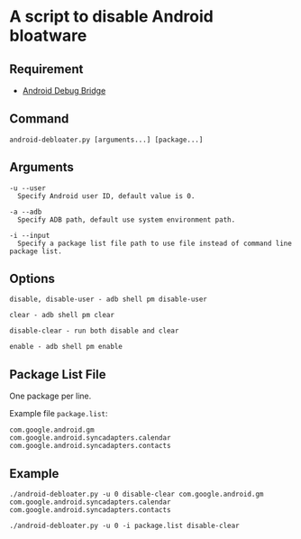 # A script to disable Android bloatware

## Requirement

* [Android Debug Bridge](https://developer.android.com/studio/command-line/adb)

## Command

```
android-debloater.py [arguments...] [package...]
```

## Arguments

```
-u --user
  Specify Android user ID, default value is 0.

-a --adb
  Specify ADB path, default use system environment path.

-i --input
  Specify a package list file path to use file instead of command line package list.
```

## Options

```
disable, disable-user - adb shell pm disable-user

clear - adb shell pm clear

disable-clear - run both disable and clear

enable - adb shell pm enable
```

## Package List File

One package per line.

Example file `package.list`:

```
com.google.android.gm
com.google.android.syncadapters.calendar
com.google.android.syncadapters.contacts
```

## Example

```
./android-debloater.py -u 0 disable-clear com.google.android.gm com.google.android.syncadapters.calendar com.google.android.syncadapters.contacts

./android-debloater.py -u 0 -i package.list disable-clear 
```
